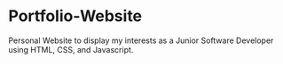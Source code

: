 # Portfolio-Website
Personal Website to display my interests as a Junior Software Developer using HTML, CSS, and Javascript.
